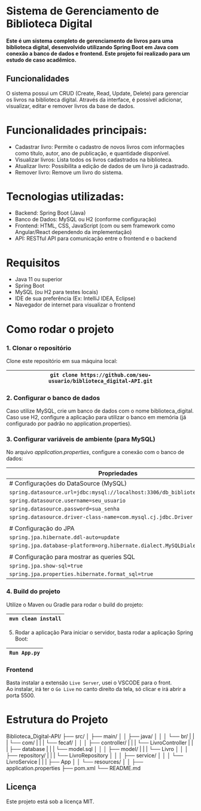 ﻿# Sistema de Gerenciamento de Biblioteca Digital  

#### Este é um sistema completo de gerenciamento de livros para uma biblioteca digital, desenvolvido utilizando Spring Boot em Java com conexão a banco de dados e frontend. Este projeto foi realizado para um estudo de caso acadêmico.  

## Funcionalidades  
O sistema possui um CRUD (Create, Read, Update, Delete) para gerenciar os livros na biblioteca digital. Através da interface, é possível adicionar, visualizar, editar e remover livros da base de dados.  

# Funcionalidades principais:
- Cadastrar livro: Permite o cadastro de novos livros com informações como título, autor, ano de publicação, e quantidade disponível.
- Visualizar livros: Lista todos os livros cadastrados na biblioteca.
- Atualizar livro: Possibilita a edição de dados de um livro já cadastrado.
- Remover livro: Remove um livro do sistema.  
  
# Tecnologias utilizadas:  
- Backend: Spring Boot (Java)
- Banco de Dados: MySQL ou H2 (conforme configuração)
- Frontend: HTML, CSS, JavaScript (com ou sem framework como Angular/React dependendo da implementação)
- API: RESTful API para comunicação entre o frontend e o backend  

# Requisitos
- Java 11 ou superior
- Spring Boot
- MySQL (ou H2 para testes locais)
- IDE de sua preferência (Ex: IntelliJ IDEA, Eclipse)
- Navegador de internet para visualizar o frontend  

# Como rodar o projeto
### 1. Clonar o repositório
Clone este repositório em sua máquina local:

| `git clone https://github.com/seu-usuario/biblioteca_digital-API.git` |
|-----------------------------------------------------------------|  
  
### 2. Configurar o banco de dados
Caso utilize MySQL, crie um banco de dados com o nome biblioteca_digital.  
Caso use H2, configure a aplicação para utilizar o banco em memória (já configurado por padrão no application.properties).  

### 3. Configurar variáveis de ambiente (para MySQL)  
No arquivo *application.properties*, configure a conexão com o banco de dados:  

| Propriedades                                      |
|--------------------------------------------------|
| # Configurações do DataSource (MySQL)  |
| `spring.datasource.url=jdbc:mysql://localhost:3306/db_biblioteca_digital`  |
| `spring.datasource.username=seu_usuario`  |
| `spring.datasource.password=sua_senha`  |
| `spring.datasource.driver-class-name=com.mysql.cj.jdbc.Driver`  |  
|                                                                 |
| # Configuração do JPA  |
| `spring.jpa.hibernate.ddl-auto=update`  |
| `spring.jpa.database-platform=org.hibernate.dialect.MySQLDialect`  |  
|                                                                    |
| # Configuração para mostrar as queries SQL  |
| `spring.jpa.show-sql=true`  |
| `spring.jpa.properties.hibernate.format_sql=true`  |
  

### 4. Build do projeto  
Utilize o Maven ou Gradle para rodar o build do projeto:  

| `mvn clean install` |
|-------------------|  

5. Rodar a aplicação
Para iniciar o servidor, basta rodar a aplicação Spring Boot:  

| `Run App.py` |
|-------------|

### Frontend  
Basta instalar a extensão `Live Server`, usei o VSCODE para o front.  
Ao instalar, irá ter o `Go Live` no canto direito da tela, só clicar e irá abrir a porta 5500.  

# Estrutura do Projeto  

Biblioteca_Digital-API/
├── src/
│   ├── main/
│   │   ├── java/
│   │   │   └── br/
|   |   |       └── com/
|   |   |           └── fecaf/
│   │   │               ├── controller/
|   |   |                   └── LivroController
|   |   |               ├── database
|   |   |                   └── model.sql
│   │   │               ├── model/
|   |   |                   └── Livro
│   │   │               ├── repository/
|   |   |                   └── LivroRepository
│   │   │               ├── service/
│   │   │                   └── LivroService
|   |   |               ├── App
│   │   └── resources/
│   │       ├── application.properties
├── pom.xml
└── README.md  

## Licença  
Este projeto está sob a licença MIT.

